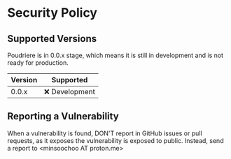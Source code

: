 # Security Policy

## Supported Versions

Poudriere is in 0.0.x stage, which means it is still in development
and is not ready for production.

| Version | Supported       |
| ------- | --------------- |
| 0.0.x   | :x: Development |

## Reporting a Vulnerability

When a vulnerability is found, DON'T report in GitHub issues or pull requests,
as it exposes the vulnerability is exposed to public.
Instead, send a report to \<minsoochoo AT proton.me>
